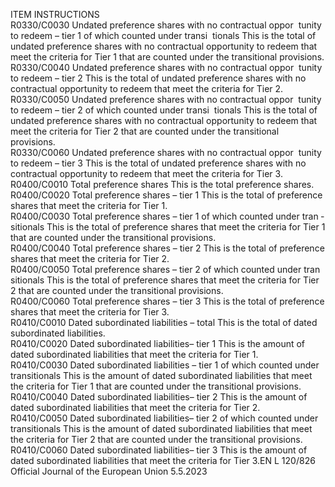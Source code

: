  
ITEM  INSTRUCTIONS  
R0330/C0030  Undated preference shares 
with no contractual oppor ­
tunity to redeem – tier 1 of 
which counted under transi ­
tionals  This is the total of undated preference shares with no contractual opportunity to 
redeem that meet the criteria for Tier 1 that are counted under the transitional 
provisions.  
R0330/C0040  Undated preference shares 
with no contractual oppor ­
tunity to redeem – tier 2  This is the total of undated preference shares with no contractual opportunity to 
redeem that meet the criteria for Tier 2.  
R0330/C0050  Undated preference shares 
with no contractual oppor ­
tunity to redeem – tier 2 of 
which counted under transi ­
tionals  This is the total of undated preference shares with no contractual opportunity to 
redeem that meet the criteria for Tier 2 that are counted under the transitional 
provisions.  
R0330/C0060  Undated preference shares 
with no contractual oppor ­
tunity to redeem – tier 3  This is the total of undated preference shares with no contractual opportunity to 
redeem that meet the criteria for Tier 3.  
R0400/C0010  Total preference shares  This is the total preference shares.  
R0400/C0020  Total preference shares – tier 1  This is the total of preference shares that meet the criteria for Tier 1.  
R0400/C0030  Total preference shares – tier 1 
of which counted under tran ­
sitionals  This is the total of preference shares that meet the criteria for Tier 1 that are 
counted under the transitional provisions.  
R0400/C0040  Total preference shares – tier 2  This is the total of preference shares that meet the criteria for Tier 2.  
R0400/C0050  Total preference shares – tier 2 
of which counted under tran ­
sitionals  This is the total of preference shares that meet the criteria for Tier 2 that are 
counted under the transitional provisions.  
R0400/C0060  Total preference shares – tier 3  This is the total of preference shares that meet the criteria for Tier 3.  
R0410/C0010  Dated subordinated liabilities – 
total  This is the total of dated subordinated liabilities.  
R0410/C0020  Dated subordinated liabilities– 
tier 1  This is the amount of dated subordinated liabilities that meet the criteria for 
Tier 1.  
R0410/C0030  Dated subordinated liabilities – 
tier 1 of which counted under 
transitionals  This is the amount of dated subordinated liabilities that meet the criteria for Tier 1 
that are counted under the transitional provisions.  
R0410/C0040  Dated subordinated liabilities– 
tier 2  This is the amount of dated subordinated liabilities that meet the criteria for 
Tier 2.  
R0410/C0050  Dated subordinated liabilities– 
tier 2 of which counted under 
transitionals  This is the amount of dated subordinated liabilities that meet the criteria for Tier 2 
that are counted under the transitional provisions.  
R0410/C0060  Dated subordinated liabilities– 
tier 3  This is the amount of dated subordinated liabilities that meet the criteria for 
Tier 3.EN  L 120/826 Official Journal of the European Union 5.5.2023